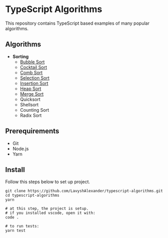 # TypeScript Algorithms

This repository contains TypeScript based examples of many popular algorithms.

## Algorithms

* **Sorting**
  - [Bubble Sort](src/algorithms/sorting/bubble)
  - [Cocktail Sort](src/algorithms/sorting/cocktail)
  - [Comb Sort](src/algorithms/sorting/comb)
  - [Selection Sort](src/algorithms/sorting/selection)
  - [Insertion Sort](src/algorithms/sorting/insertion)
  - [Heap Sort](src/algorithms/sorting/heap)
  - [Merge Sort](src/algorithms/sorting/merge)
  - Quicksort
  - Shellsort
  - Counting Sort
  - Radix Sort




## Prerequirements

* Git
* Node.js
* Yarn


## Install

Follow this steps below to set up project.

```
git clone https://github.com/LavyshAlexander/typescript-algorithms.git
cd typescript-algorithms
yarn

# at this step, the project is setup.
# if you installed vscode, open it with:
code .

# to run tests:
yarn test
```
